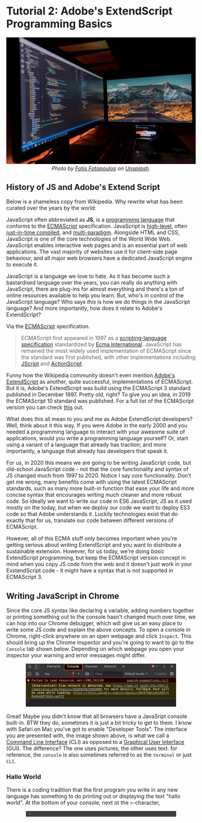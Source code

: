# Tutorial 2: Adobe's ExtendScript Programming Basics
<p align="center">
  <img src='./assets/cover-image.jpg'>
  <cite>Photo by <a href='https://unsplash.com/@ffstop?utm_source=unsplash&utm_medium=referral&utm_content=creditCopyText'>Fotis Fotopoulos</a> on <a href='https://unsplash.com/'>Unsplash</a>.</cite>
</p>

## History of JS and Adobe's Extend Script

Below is a shameless copy from Wikipedia. Why rewrite what has been curated over the years by the world: 

JavaScript often abbreviated as <b>JS</b>, is a <a href="https://en.wikipedia.org/wiki/Programming_language" title="Programming language">programming language</a> that conforms to the <a href="https://en.wikipedia.org/wiki/ECMAScript" title="ECMAScript">ECMAScript</a> specification. JavaScript is <a href="https://en.wikipedia.org/wiki/High-level_programming_language" title="High-level programming language">high-level</a>, often <a href="https://en.wikipedia.org/wiki/Just-in-time_compilation" title="Just-in-time compilation">just-in-time compiled</a>,
and <a href="https://en.wikipedia.org/wiki/Programming_paradigm" title="Programming paradigm">multi-paradigm</a>. 
Alongside HTML and CSS, JavaScript is one of the core technologies of the World Wide Web. JavaScript enables interactive web pages and is an essential part of web applications. The vast majority of websites use it for client-side page behaviour, and all major web browsers have a dedicated JavaScript engine to execute it.

JavaScript is a language we love to hate. As it has become such a bastardised language over the years, you can really do anything with JavaScript, there are plug-ins for almost everything and there's a ton of online resources available to help you learn. But, who's in control of the JavaScript language? Who says *this* is how we do things in the JavaScript language? And more importantly, how does it relate to Adobe's ExtendScript? 

Via the <a href="https://en.wikipedia.org/wiki/ECMAScript" title="ECMAScript">ECMAScript</a> specification. 

> ECMAScript first appeared in 1997 as a <a href="/https://en.wikipedia.org/wiki/Scripting-language" class="mw-redirect" title="Scripting-language">scripting-language</a> <a href="/https://en.wikipedia.org/wiki/Specification_(technical_standard)" title="Specification (technical standard)">specification</a> standardized by <a href="/https://en.wikipedia.org/wiki/Ecma_International" title="Ecma International">Ecma International</a>. JavaScript has remained the most widely used implementation of ECMAScript since the standard was first published, with other implementations including <a href="/https://en.wikipedia.org/wiki/JScript" title="JScript">JScript</a> and <a href="/https://en.wikipedia.org/wiki/ActionScript" title="ActionScript">ActionScript</a>.

Funny how the Wikipedia community doesn't even mention <a href='https://en.wikipedia.org/wiki/ExtendScript'>Adobe's ExtendScript</a> as another, quite successful, implementations of ECMAScript. But it is, Adobe's ExtendScript was build using the ECMAScript 3 standard published in December 1997. Pretty old, right? To give you an idea, in 2019 the ECMAScript 10 standard was published. For a full list of the ECMAScript version you can check <a href='https://en.wikipedia.org/wiki/ECMAScript#Versions'>this</a> out. 

What does this all mean to you and me as Adobe ExtendScript developers? Well, think about it this way. If you were Adobe in the early 2000 and you needed a programming language to interact with your awesome suite of applications, would you write a programming language yourself? Or, start using a variant of a language that already has traction; and more importantly, a language that already has developers that speak it. 

For us, in 2020 this means we are going to be writing JavaScript code, but old-school JavaScript code - not that the core functionality and syntax of JS changed much from 1997 to 2020. Notice I say *core* functionality. Don't get me wrong, many benefits come with using the latest ECMAScript standards, such as many more built-in function that ease your life and more concise syntax that encourages writing much cleaner and more robust code. So ideally we want to write our code in ES6 JavaScript, JS as it used mostly on the today, but when we deploy our code we want to deploy ES3 code so that Adobe understands it. Luckily technologies exist that do exactly that for us, translate our code between different versions of ECMAScript. 

However, all of this ECMA stuff only becomes important when you're getting serious about writing ExtendScript and you want to distribute a sustainable extension. However, for us today, we're doing *basic* ExtendScript programming, but keep the ECMAScript version concept in mind when you copy JS code from the web and it doesn't just work in your ExstendScript code - it might have a syntax that is not supported in ECMAScript 3. 

## Writing JavaScript in Chrome

Since the core JS syntax like declaring a variable, adding numbers together or printing something out to the console hasn't changed much over time, we can hop into our Chrome debugger, which will give us an easy place to write some JS code and explain the above concepts. To open a console in Chrome, right-click anywhere on an open webpage and click `Inspect`. This should bring up the Chrome Inspector and you're going to want to go to the `Console` tab shown below. Depending on which webpage you open your inspector your warning and error messages might differ. 


<p align="center">
  <img src='./assets/chrome-inspector.jpg' width='400px'>
</p>


Great! Maybe you didn't know that all browsers have a JavaSript console built-in. BTW they do, sometimes it is just a bit tricky to get to them. I know with Safari on Mac you've got to enable "Developer Tools". The interface you are presented with, the image shown above, is what we call a <a href='https://en.wikipedia.org/wiki/Command-line_interface'>Command Line Interface</a> (CLI) as opposed to a <a href='https://en.wikipedia.org/wiki/Graphical_user_interface'>Graphical User Interface</a> (GUI). The difference? The one uses pictures, the other uses text. for reference, the `console` is also sometimes referred to as the `terminal` or just `CLI`. 


### Hallo World

There is a coding tradition that the first program you write in any new language has something to do printing out or displaying the text "hallo world". At the bottom of your console, next ot the `>`-character, 

<p align="center">
  <img src='./assets/console-cli.gif' width='400px'>
</p>